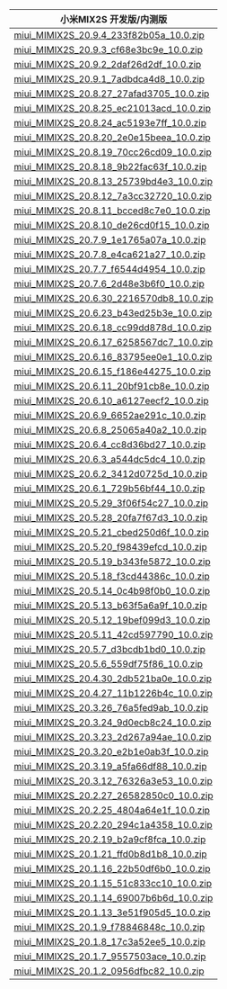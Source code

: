 | 小米MIX2S  开发版/内测版    |
| ---- |
| [miui_MIMIX2S_20.9.4_233f82b05a_10.0.zip](https://bigota.d.miui.com/20.9.4/miui_MIMIX2S_20.9.4_233f82b05a_10.0.zip)    |
| [miui_MIMIX2S_20.9.3_cf68e3bc9e_10.0.zip](https://bigota.d.miui.com/20.9.3/miui_MIMIX2S_20.9.3_cf68e3bc9e_10.0.zip)    |
| [miui_MIMIX2S_20.9.2_2daf26d2df_10.0.zip](https://bigota.d.miui.com/20.9.2/miui_MIMIX2S_20.9.2_2daf26d2df_10.0.zip)    |
| [miui_MIMIX2S_20.9.1_7adbdca4d8_10.0.zip](https://bigota.d.miui.com/20.9.1/miui_MIMIX2S_20.9.1_7adbdca4d8_10.0.zip)    |
| [miui_MIMIX2S_20.8.27_27afad3705_10.0.zip](https://bigota.d.miui.com/20.8.27/miui_MIMIX2S_20.8.27_27afad3705_10.0.zip)    |
| [miui_MIMIX2S_20.8.25_ec21013acd_10.0.zip](https://bigota.d.miui.com/20.8.25/miui_MIMIX2S_20.8.25_ec21013acd_10.0.zip)    |
| [miui_MIMIX2S_20.8.24_ac5193e7ff_10.0.zip](https://bigota.d.miui.com/20.8.24/miui_MIMIX2S_20.8.24_ac5193e7ff_10.0.zip)    |
| [miui_MIMIX2S_20.8.20_2e0e15beea_10.0.zip](https://bigota.d.miui.com/20.8.20/miui_MIMIX2S_20.8.20_2e0e15beea_10.0.zip)    |
| [miui_MIMIX2S_20.8.19_70cc26cd09_10.0.zip](https://bigota.d.miui.com/20.8.19/miui_MIMIX2S_20.8.19_70cc26cd09_10.0.zip)    |
| [miui_MIMIX2S_20.8.18_9b22fac63f_10.0.zip](https://bigota.d.miui.com/20.8.18/miui_MIMIX2S_20.8.18_9b22fac63f_10.0.zip)    |
| [miui_MIMIX2S_20.8.13_25739bd4e3_10.0.zip](https://bigota.d.miui.com/20.8.13/miui_MIMIX2S_20.8.13_25739bd4e3_10.0.zip)    |
| [miui_MIMIX2S_20.8.12_7a3cc32720_10.0.zip](https://bigota.d.miui.com/20.8.12/miui_MIMIX2S_20.8.12_7a3cc32720_10.0.zip)    |
| [miui_MIMIX2S_20.8.11_bcced8c7e0_10.0.zip](https://bigota.d.miui.com/20.8.11/miui_MIMIX2S_20.8.11_bcced8c7e0_10.0.zip)    |
| [miui_MIMIX2S_20.8.10_de26cd0f15_10.0.zip](https://bigota.d.miui.com/20.8.10/miui_MIMIX2S_20.8.10_de26cd0f15_10.0.zip)    |
| [miui_MIMIX2S_20.7.9_1e1765a07a_10.0.zip](https://bigota.d.miui.com/20.7.9/miui_MIMIX2S_20.7.9_1e1765a07a_10.0.zip)    |
| [miui_MIMIX2S_20.7.8_e4ca621a27_10.0.zip](https://bigota.d.miui.com/20.7.8/miui_MIMIX2S_20.7.8_e4ca621a27_10.0.zip)    |
| [miui_MIMIX2S_20.7.7_f6544d4954_10.0.zip](https://bigota.d.miui.com/20.7.7/miui_MIMIX2S_20.7.7_f6544d4954_10.0.zip)    |
| [miui_MIMIX2S_20.7.6_2d48e3b6f0_10.0.zip](https://bigota.d.miui.com/20.7.6/miui_MIMIX2S_20.7.6_2d48e3b6f0_10.0.zip)    |
| [miui_MIMIX2S_20.6.30_2216570db8_10.0.zip](https://bigota.d.miui.com/20.6.30/miui_MIMIX2S_20.6.30_2216570db8_10.0.zip)    |
| [miui_MIMIX2S_20.6.23_b43ed25b3e_10.0.zip](https://bigota.d.miui.com/20.6.23/miui_MIMIX2S_20.6.23_b43ed25b3e_10.0.zip)    |
| [miui_MIMIX2S_20.6.18_cc99dd878d_10.0.zip](https://bigota.d.miui.com/20.6.18/miui_MIMIX2S_20.6.18_cc99dd878d_10.0.zip)    |
| [miui_MIMIX2S_20.6.17_6258567dc7_10.0.zip](https://bigota.d.miui.com/20.6.17/miui_MIMIX2S_20.6.17_6258567dc7_10.0.zip)    |
| [miui_MIMIX2S_20.6.16_83795ee0e1_10.0.zip](https://bigota.d.miui.com/20.6.16/miui_MIMIX2S_20.6.16_83795ee0e1_10.0.zip)    |
| [miui_MIMIX2S_20.6.15_f186e44275_10.0.zip](https://bigota.d.miui.com/20.6.15/miui_MIMIX2S_20.6.15_f186e44275_10.0.zip)    |
| [miui_MIMIX2S_20.6.11_20bf91cb8e_10.0.zip](https://bigota.d.miui.com/20.6.11/miui_MIMIX2S_20.6.11_20bf91cb8e_10.0.zip)    |
| [miui_MIMIX2S_20.6.10_a6127eecf2_10.0.zip](https://bigota.d.miui.com/20.6.10/miui_MIMIX2S_20.6.10_a6127eecf2_10.0.zip)    |
| [miui_MIMIX2S_20.6.9_6652ae291c_10.0.zip](https://bigota.d.miui.com/20.6.9/miui_MIMIX2S_20.6.9_6652ae291c_10.0.zip)    |
| [miui_MIMIX2S_20.6.8_25065a40a2_10.0.zip](https://bigota.d.miui.com/20.6.8/miui_MIMIX2S_20.6.8_25065a40a2_10.0.zip)    |
| [miui_MIMIX2S_20.6.4_cc8d36bd27_10.0.zip](https://bigota.d.miui.com/20.6.4/miui_MIMIX2S_20.6.4_cc8d36bd27_10.0.zip)    |
| [miui_MIMIX2S_20.6.3_a544dc5dc4_10.0.zip](https://bigota.d.miui.com/20.6.3/miui_MIMIX2S_20.6.3_a544dc5dc4_10.0.zip)    |
| [miui_MIMIX2S_20.6.2_3412d0725d_10.0.zip](https://bigota.d.miui.com/20.6.2/miui_MIMIX2S_20.6.2_3412d0725d_10.0.zip)    |
| [miui_MIMIX2S_20.6.1_729b56bf44_10.0.zip](https://bigota.d.miui.com/20.6.1/miui_MIMIX2S_20.6.1_729b56bf44_10.0.zip)    |
| [miui_MIMIX2S_20.5.29_3f06f54c27_10.0.zip](https://bigota.d.miui.com/20.5.29/miui_MIMIX2S_20.5.29_3f06f54c27_10.0.zip)    |
| [miui_MIMIX2S_20.5.28_20fa7f67d3_10.0.zip](https://bigota.d.miui.com/20.5.28/miui_MIMIX2S_20.5.28_20fa7f67d3_10.0.zip)    |
| [miui_MIMIX2S_20.5.21_cbed250d6f_10.0.zip](https://bigota.d.miui.com/20.5.21/miui_MIMIX2S_20.5.21_cbed250d6f_10.0.zip)    |
| [miui_MIMIX2S_20.5.20_f98439efcd_10.0.zip](https://bigota.d.miui.com/20.5.20/miui_MIMIX2S_20.5.20_f98439efcd_10.0.zip)    |
| [miui_MIMIX2S_20.5.19_b343fe5872_10.0.zip](https://bigota.d.miui.com/20.5.19/miui_MIMIX2S_20.5.19_b343fe5872_10.0.zip)    |
| [miui_MIMIX2S_20.5.18_f3cd44386c_10.0.zip](https://bigota.d.miui.com/20.5.18/miui_MIMIX2S_20.5.18_f3cd44386c_10.0.zip)    |
| [miui_MIMIX2S_20.5.14_0c4b98f0b0_10.0.zip](https://bigota.d.miui.com/20.5.14/miui_MIMIX2S_20.5.14_0c4b98f0b0_10.0.zip)    |
| [miui_MIMIX2S_20.5.13_b63f5a6a9f_10.0.zip](https://bigota.d.miui.com/20.5.13/miui_MIMIX2S_20.5.13_b63f5a6a9f_10.0.zip)    |
| [miui_MIMIX2S_20.5.12_19bef099d3_10.0.zip](https://bigota.d.miui.com/20.5.12/miui_MIMIX2S_20.5.12_19bef099d3_10.0.zip)    |
| [miui_MIMIX2S_20.5.11_42cd597790_10.0.zip](https://bigota.d.miui.com/20.5.11/miui_MIMIX2S_20.5.11_42cd597790_10.0.zip)    |
| [miui_MIMIX2S_20.5.7_d3bcdb1bd0_10.0.zip](https://bigota.d.miui.com/20.5.7/miui_MIMIX2S_20.5.7_d3bcdb1bd0_10.0.zip)    |
| [miui_MIMIX2S_20.5.6_559df75f86_10.0.zip](https://bigota.d.miui.com/20.5.6/miui_MIMIX2S_20.5.6_559df75f86_10.0.zip)    |
| [miui_MIMIX2S_20.4.30_2db521ba0e_10.0.zip](https://bigota.d.miui.com/20.4.30/miui_MIMIX2S_20.4.30_2db521ba0e_10.0.zip)    |
| [miui_MIMIX2S_20.4.27_11b1226b4c_10.0.zip](https://bigota.d.miui.com/20.4.27/miui_MIMIX2S_20.4.27_11b1226b4c_10.0.zip)    |
| [miui_MIMIX2S_20.3.26_76a5fed9ab_10.0.zip](https://bigota.d.miui.com/20.3.26/miui_MIMIX2S_20.3.26_76a5fed9ab_10.0.zip)    |
| [miui_MIMIX2S_20.3.24_9d0ecb8c24_10.0.zip](https://bigota.d.miui.com/20.3.24/miui_MIMIX2S_20.3.24_9d0ecb8c24_10.0.zip)    |
| [miui_MIMIX2S_20.3.23_2d267a94ae_10.0.zip](https://bigota.d.miui.com/20.3.23/miui_MIMIX2S_20.3.23_2d267a94ae_10.0.zip)    |
| [miui_MIMIX2S_20.3.20_e2b1e0ab3f_10.0.zip](https://bigota.d.miui.com/20.3.20/miui_MIMIX2S_20.3.20_e2b1e0ab3f_10.0.zip)    |
| [miui_MIMIX2S_20.3.19_a5fa66df88_10.0.zip](https://bigota.d.miui.com/20.3.19/miui_MIMIX2S_20.3.19_a5fa66df88_10.0.zip)    |
| [miui_MIMIX2S_20.3.12_76326a3e53_10.0.zip](https://bigota.d.miui.com/20.3.12/miui_MIMIX2S_20.3.12_76326a3e53_10.0.zip)    |
| [miui_MIMIX2S_20.2.27_26582850c0_10.0.zip](https://bigota.d.miui.com/20.2.27/miui_MIMIX2S_20.2.27_26582850c0_10.0.zip)    |
| [miui_MIMIX2S_20.2.25_4804a64e1f_10.0.zip](https://bigota.d.miui.com/20.2.25/miui_MIMIX2S_20.2.25_4804a64e1f_10.0.zip)    |
| [miui_MIMIX2S_20.2.20_294c1a4358_10.0.zip](https://bigota.d.miui.com/20.2.20/miui_MIMIX2S_20.2.20_294c1a4358_10.0.zip)    |
| [miui_MIMIX2S_20.2.19_b2a9cf8fca_10.0.zip](https://bigota.d.miui.com/20.2.19/miui_MIMIX2S_20.2.19_b2a9cf8fca_10.0.zip)    |
| [miui_MIMIX2S_20.1.21_ffd0b8d1b8_10.0.zip](https://bigota.d.miui.com/20.1.21/miui_MIMIX2S_20.1.21_ffd0b8d1b8_10.0.zip)    |
| [miui_MIMIX2S_20.1.16_22b50df6b0_10.0.zip](https://bigota.d.miui.com/20.1.16/miui_MIMIX2S_20.1.16_22b50df6b0_10.0.zip)    |
| [miui_MIMIX2S_20.1.15_51c833cc10_10.0.zip](https://bigota.d.miui.com/20.1.15/miui_MIMIX2S_20.1.15_51c833cc10_10.0.zip)    |
| [miui_MIMIX2S_20.1.14_69007b6b6d_10.0.zip](https://bigota.d.miui.com/20.1.14/miui_MIMIX2S_20.1.14_69007b6b6d_10.0.zip)    |
| [miui_MIMIX2S_20.1.13_3e51f905d5_10.0.zip](https://bigota.d.miui.com/20.1.13/miui_MIMIX2S_20.1.13_3e51f905d5_10.0.zip)    |
| [miui_MIMIX2S_20.1.9_f78846848c_10.0.zip](https://bigota.d.miui.com/20.1.9/miui_MIMIX2S_20.1.9_f78846848c_10.0.zip)    |
| [miui_MIMIX2S_20.1.8_17c3a52ee5_10.0.zip](https://bigota.d.miui.com/20.1.8/miui_MIMIX2S_20.1.8_17c3a52ee5_10.0.zip)    |
| [miui_MIMIX2S_20.1.7_9557503ace_10.0.zip](https://bigota.d.miui.com/20.1.7/miui_MIMIX2S_20.1.7_9557503ace_10.0.zip)    |
| [miui_MIMIX2S_20.1.2_0956dfbc82_10.0.zip](https://bigota.d.miui.com/20.1.2/miui_MIMIX2S_20.1.2_0956dfbc82_10.0.zip)    |
